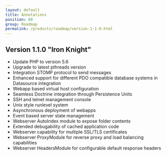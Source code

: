 ```yaml
---
layout: default
title: Annotations
position: 60
group: Roadmap
permalink: /products/roadmap/version-1-1-0.html
---
```


## Version 1.1.0 "Iron Knight"
* Update PHP to version 5.6
* Upgrade to latest pthreads version
* Integration STOMP protocol to send messages
* Enhanced support for different PDO compatible database systems in Datasource integration
* Webapp based virtual host configuration
* Seamless Doctrine integration through Persistence Units
* SSH and telnet management console
* Unix style runlevel system
* Asynchronous deployment of webapps
* Event based server state management
* Webserver AutoIndex module to expose folder contents
* Extended debugability of cached application code
* Webserver capability for multiple SSL/TLS certificates
* Webserver ProxyModule for reverse proxy and load balancing capabilities
* Webserver HeadersModule for configurable default response headers